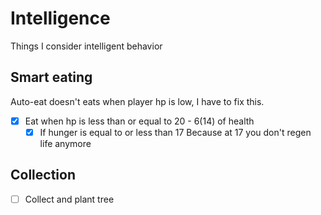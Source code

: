 # Intelligence

Things I consider intelligent behavior

## Smart eating

Auto-eat doesn't eats when player hp is low, I have to fix this.

- [x] Eat when hp is less than or equal to 20 - 6(14) of health
    - [x] If hunger is equal to or less than 17
    Because at 17 you don't regen life anymore

## Collection

- [ ] Collect and plant tree
